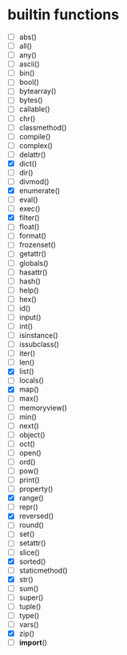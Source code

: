 # builtin functions
- [ ] abs()
- [ ] all()
- [ ] any()
- [ ] ascii()
- [ ] bin()
- [ ] bool()
- [ ] bytearray()
- [ ] bytes()
- [ ] callable()
- [ ] chr()
- [ ] classmethod()
- [ ] compile()
- [ ] complex()
- [ ] delattr()
- [x] dict()
- [ ] dir()
- [ ] divmod()
- [x] enumerate()
- [ ] eval()
- [ ] exec()
- [x] filter()
- [ ] float()
- [ ] format()
- [ ] frozenset()
- [ ] getattr()
- [ ] globals()
- [ ] hasattr()
- [ ] hash()
- [ ] help()
- [ ] hex()
- [ ] id()
- [ ] input()
- [ ] int()
- [ ] isinstance()
- [ ] issubclass()
- [ ] iter()
- [ ] len()
- [x] list()
- [ ] locals()
- [x] map()
- [ ] max()
- [ ] memoryview()
- [ ] min()
- [ ] next()
- [ ] object()
- [ ] oct()
- [ ] open()
- [ ] ord()
- [ ] pow()
- [ ] print()
- [ ] property()
- [x] range()
- [ ] repr()
- [x] reversed()
- [ ] round()  
- [ ] set()
- [ ] setattr()
- [ ] slice()
- [x] sorted()
- [ ] staticmethod()
- [x] str()
- [ ] sum()
- [ ] super()
- [ ] tuple()
- [ ] type()
- [ ] vars()
- [x] zip()
- [ ] __import__()
